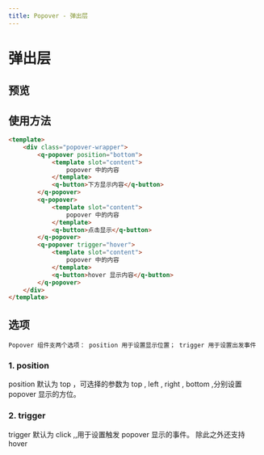 ```yaml
---
title: Popover - 弹出层
---
```


# 弹出层
## 预览
<popover-demo></popover-demo>
 
## 使用方法

```html
<template>
    <div class="popover-wrapper">
        <q-popover position="bottom">
            <template slot="content">
                popover 中的内容
            </template>
            <q-button>下方显示内容</q-button>
        </q-popover>
        <q-popover>
            <template slot="content">
                popover 中的内容
            </template>
            <q-button>点击显示</q-button>
        </q-popover>
        <q-popover trigger="hover">
            <template slot="content">
                popover 中的内容
            </template>
            <q-button>hover 显示内容</q-button>
        </q-popover>
    </div>
</template>
```

## 选项

    Popover 组件支两个选项： position 用于设置显示位置； trigger 用于设置出发事件

### 1. position

position 默认为 top ，可选择的参数为 top , left , right , bottom ,分别设置 popover 显示的方位。
### 2. trigger

trigger 默认为 click ,,用于设置触发 popover 显示的事件。 除此之外还支持 hover 
